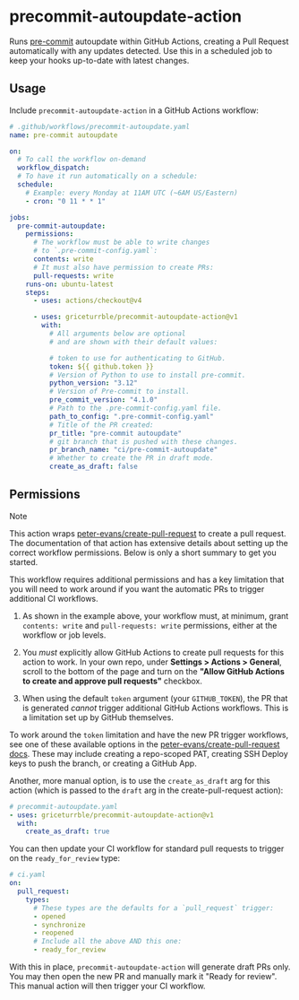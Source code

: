 # precommit-autoupdate-action

Runs [pre-commit](https://pre-commit.com) autoupdate within GitHub Actions,
creating a Pull Request automatically with any updates detected.
Use this in a scheduled job to keep your hooks up-to-date with latest changes.

## Usage

Include `precommit-autoupdate-action` in a GitHub Actions workflow:

```yaml
# .github/workflows/precommit-autoupdate.yaml
name: pre-commit autoupdate

on:
  # To call the workflow on-demand
  workflow_dispatch:
  # To have it run automatically on a schedule:
  schedule:
    # Example: every Monday at 11AM UTC (~6AM US/Eastern)
    - cron: "0 11 * * 1"

jobs:
  pre-commit-autoupdate:
    permissions:
      # The workflow must be able to write changes
      # to `.pre-commit-config.yaml`:
      contents: write
      # It must also have permission to create PRs:
      pull-requests: write
    runs-on: ubuntu-latest
    steps:
      - uses: actions/checkout@v4

      - uses: griceturrble/precommit-autoupdate-action@v1
        with:
          # All arguments below are optional
          # and are shown with their default values:

          # token to use for authenticating to GitHub.
          token: ${{ github.token }}
          # Version of Python to use to install pre-commit.
          python_version: "3.12"
          # Version of Pre-commit to install.
          pre_commit_version: "4.1.0"
          # Path to the .pre-commit-config.yaml file.
          path_to_config: ".pre-commit-config.yaml"
          # Title of the PR created:
          pr_title: "pre-commit autoupdate"
          # git branch that is pushed with these changes.
          pr_branch_name: "ci/pre-commit-autoupdate"
          # Whether to create the PR in draft mode.
          create_as_draft: false
```

## Permissions

> [!note]
> This action wraps
> [peter-evans/create-pull-request](https://github.com/peter-evans/create-pull-request/)
> to create a pull request.
> The documentation of that action has extensive details
> about setting up the correct workflow permissions.
> Below is only a short summary to get you started.

This workflow requires additional permissions
and has a key limitation that you will need to work around
if you want the automatic PRs to trigger additional CI workflows.

1. As shown in the example above,
   your workflow must, at minimum,
   grant `contents: write` and `pull-requests: write` permissions,
   either at the workflow or job levels.

2. You _must_ explicitly allow GitHub Actions to create pull requests
   for this action to work.
   In your own repo,
   under **Settings > Actions > General**,
   scroll to the bottom of the page and turn on the
   **"Allow GitHub Actions to create and approve pull requests"** checkbox.

3. When using the default `token` argument (your `GITHUB_TOKEN`),
   the PR that is generated _cannot_ trigger additional GitHub Actions workflows.
   This is a limitation set up by GitHub themselves.

To work around the `token` limitation and have the new PR trigger workflows,
see one of these available options in the
[peter-evans/create-pull-request docs](https://github.com/peter-evans/create-pull-request/blob/main/docs/concepts-guidelines.md#triggering-further-workflow-runs).
These may include creating a repo-scoped PAT,
creating SSH Deploy keys to push the branch,
or creating a GitHub App.

Another, more manual option,
is to use the `create_as_draft` arg for this action
(which is passed to the `draft` arg in the create-pull-request action):

```yaml
# precommit-autoupdate.yaml
- uses: griceturrble/precommit-autoupdate-action@v1
  with:
    create_as_draft: true
```

You can then update your CI workflow for standard pull requests
to trigger on the `ready_for_review` type:

```yaml
# ci.yaml
on:
  pull_request:
    types:
      # These types are the defaults for a `pull_request` trigger:
      - opened
      - synchronize
      - reopened
      # Include all the above AND this one:
      - ready_for_review
```

With this in place, `precommit-autoupdate-action` will generate
draft PRs only.
You may then open the new PR and manually mark it "Ready for review".
This manual action will then trigger your CI workflow.
